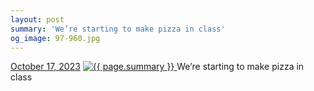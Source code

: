 ```yaml
---
layout: post
summary: 'We’re starting to make pizza in class'
og_image: 97-960.jpg
---
```


<p>
  <time>
    <a href="/97">October 17, 2023</a>
  </time>
  <a href="/97">
    <img src="{{ site.assets_url }}/97-480.jpg" srcset="{{ site.assets_url }}/97-240.jpg 240w, {{ site.assets_url }}/97-480.jpg 480w, {{ site.assets_url }}/97-720.jpg 720w, {{ site.assets_url }}/97-960.jpg 960w" sizes="(min-width: 700px) 50vw, calc(100vw - 2rem)" alt="{{ page.summary }}" />
  </a>
  <span>We’re starting to make pizza in class</span>
</p>
